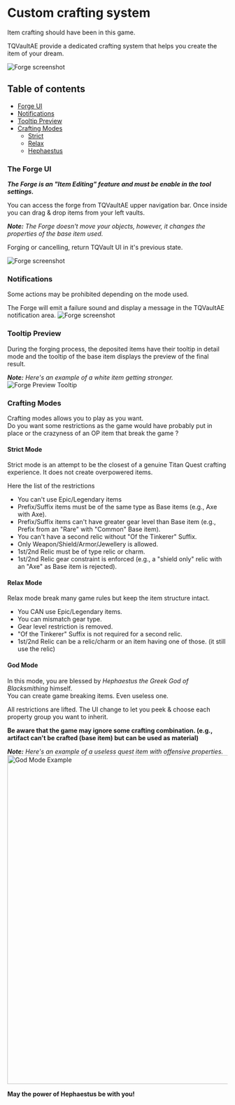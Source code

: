 # Custom crafting system

Item crafting should have been in this game. 

TQVaultAE provide a dedicated crafting system that helps you create the item of your dream.

![Forge screenshot](forge_ui_global.jpg)

## Table of contents
* [Forge UI](#UI)
* [Notifications](#Notifications)
* [Tooltip Preview](#TooltipPreview)
* [Crafting Modes](#Modes)
    + [Strict](#StrictMode)
    + [Relax](#RelaxMode)
    + [Hephaestus](#GodMode)

### <a id="UI"></a>The Forge UI
**_The Forge is an "Item Editing" feature and must be enable in the tool settings._**

You can access the forge from TQVaultAE upper navigation bar. 
Once inside you can drag & drop items from your left vaults.

_**Note:** The Forge doesn't move your objects, however, it changes the properties of the base item used._

Forging or cancelling, return TQVault UI in it's previous state.

![Forge screenshot](forge_ui.png)

### <a id="Notifications"></a>Notifications
Some actions may be prohibited depending on the mode used.

The Forge will emit a failure sound and display a message in the TQVaultAE notification area.
![Forge screenshot](forge_ui_notifications.png)

### <a id="TooltipPreview"></a>Tooltip Preview
During the forging process, the deposited items have their tooltip in detail 
mode and the tooltip of the base item displays the preview of the final result.

_**Note:** Here's an example of a white item getting stronger._
![Forge Preview Tooltip](forge_ui_preview.png)

### <a id="Modes"></a>Crafting Modes
Crafting modes allows you to play as you want.
<br />
Do you want some restrictions as the game would have probably put in place or the crazyness of an OP item that break the game ?

#### <a id="StrictMode"></a>Strict Mode
Strict mode is an attempt to be the closest of a genuine Titan Quest crafting experience.
It does not create overpowered items.

Here the list of the restrictions
+ You can't use Epic/Legendary items
+ Prefix/Suffix items must be of the same type as Base items (e.g., Axe with Axe).
+ Prefix/Suffix items can't have greater gear level than Base item (e.g., Prefix from an "Rare" with "Common" Base item).
+ You can't have a second relic without "Of the Tinkerer" Suffix.
+ Only Weapon/Shield/Armor/Jewellery is allowed.
+ 1st/2nd Relic must be of type relic or charm.
+ 1st/2nd Relic gear constraint is enforced (e.g., a "shield only" relic with an "Axe" as Base item is rejected).

#### <a id="RelaxMode"></a>Relax Mode
Relax mode break many game rules but keep the item structure intact.
+ You CAN use Epic/Legendary items.
+ You can mismatch gear type.
+ Gear level restriction is removed.
+ "Of the Tinkerer" Suffix is not required for a second relic.
+ 1st/2nd Relic can be a relic/charm or an item having one of those. (it still use the relic)

#### <a id="GodMode"></a>God Mode
In this mode, you are blessed by *Hephaestus the Greek God of Blacksmithing* himself.
<br />
You can create game breaking items. Even useless one.

All restrictions are lifted.
The UI change to let you peek & choose each property group you want to inherit.

**Be aware that the game may ignore some crafting combination. (e.g., artifact can't be crafted (base item) but can be used as material)**

_**Note:** Here's an example of a useless quest item with offensive properties._
<br />
<img src="./forge_ui_godmode.png" width="750" alt="God Mode Example" />
<br />

**May the power of Hephaestus be with you!**